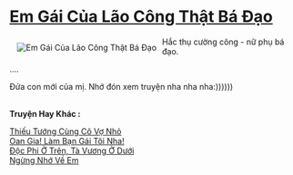 <a href="https://utruyen.com/truyen/em-gai-cua-lao-cong-that-ba-dao/19538/" title="Em Gái Của Lão Công Thật Bá Đạo"><h1>Em Gái Của Lão Công Thật Bá Đạo</h1></a><div style="display:table"><img align="right" style="float: left; padding: 10px;" src="https://utruyen.com/images/story/200x260/em-gai-cua-lao-cong-that-ba-dao.jpg" alt="Em Gái Của Lão Công Thật Bá Đạo">Hắc thụ cường công - nữ phụ bá đạo. <p></p>....<p></p>Đứa con mới của mị. Nhớ đón xem truyện nha nha nha:))))))</div><p><br><b>Truyện Hay Khác :</b></p><a href="https://utruyen.com/truyen/thieu-tuong-cung-co-vo-nho/19499/" alt="Thiếu Tướng Cùng Cô Vợ Nhỏ">Thiếu Tướng Cùng Cô Vợ Nhỏ</a><br/><a href="https://www.flickr.com/photos/184340401@N07/48808990902/" alt="Oan Gia! Làm Bạn Gái Tôi Nha!">Oan Gia! Làm Bạn Gái Tôi Nha!</a><br/><a href="https://truyenngontinhay.wordpress.com/2019/10/03/doc-phi-o-tren-ta-vuong-o-duoi/" alt="Độc Phi Ở Trên, Tà Vương Ở Dưới">Độc Phi Ở Trên, Tà Vương Ở Dưới</a><br/><a href="https://github.com/quanluxury/ngontinhhot/tree/master/truyenhay/19149/" alt="Ngừng Nhớ Về Em">Ngừng Nhớ Về Em</a><br/>